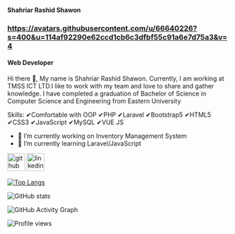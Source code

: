 #### Shahriar Rashid Shawon
### https://avatars.githubusercontent.com/u/66640226?s=400&u=114af92290e62ccd1cb6c3dfbf55c91a6e7d75a3&v=4
#### Web Developer
Hi there 👋, My name is Shahriar Rashid Shawon. Currently, I am working at TMSS ICT LTD.I like to work with my team and love to share and gather knowledge. I have completed a graduation of Bachelor of Science in Computer Science and Engineering from Eastern University 

Skills:
✔Comfortable with OOP
✔PHP
✔Laravel
✔Bootstrap5
✔HTML5 
✔CSS3
✔JavaScript
✔MySQL
✔VUE JS  

- 🔭 I’m currently working on Inventory Management System 
- 🌱 I’m currently learning Laravel/JavaScript 


[<img src='https://cdn.jsdelivr.net/npm/simple-icons@3.0.1/icons/github.svg' alt='github' height='40'>](https://github.com/shahriarshawon01)  [<img src='https://cdn.jsdelivr.net/npm/simple-icons@3.0.1/icons/linkedin.svg' alt='linkedin' height='40'>](https://www.linkedin.com/in/https://www.linkedin.com/in/shahriar-shawon-bb0105170//)  

[![Top Langs](https://github-readme-stats.vercel.app/api/top-langs/?username=shahriarshawon01)](https://github.com/anuraghazra/github-readme-stats)

![GitHub stats](https://github-readme-stats.vercel.app/api?username=shahriarshawon01&show_icons=true)  

![GitHub Activity Graph](https://activity-graph.herokuapp.com/graph?username=shahriarshawon01)  

![Profile views](https://gpvc.arturio.dev/shahriarshawon01)  
